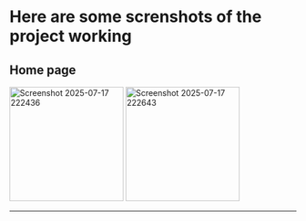# Here are some screnshots of the project working

## Home page
<img width="200" height="auto" alt="Screenshot 2025-07-17 222436" src="https://github.com/user-attachments/assets/0c30f9b3-77db-4f45-9a67-3ad19f9f294c" />

<img width="200" height="auto" alt="Screenshot 2025-07-17 222643" src="https://github.com/user-attachments/assets/ecd1bd1d-fff3-4d6c-a969-c74bd71f8204" />

<hr>

